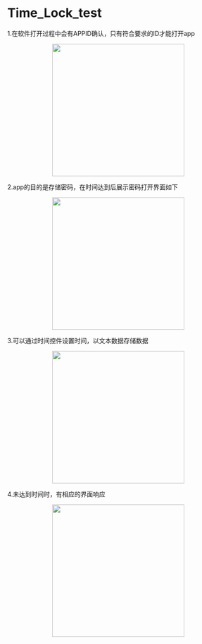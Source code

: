 # Time_Lock_test
1.在软件打开过程中会有APPID确认，只有符合要求的ID才能打开app


<div align=center>
<img src="https://user-images.githubusercontent.com/50430387/164957639-6fbea5f2-10a8-4662-b641-6f443ed38ab2.jpg" width="300">
</div>

2.app的目的是存储密码，在时间达到后展示密码打开界面如下

<div align=center>
<img src="https://user-images.githubusercontent.com/50430387/164957576-eab1df13-ed53-45f0-80a8-03918245fcd9.jpg" width="300">
</div>


3.可以通过时间控件设置时间，以文本数据存储数据
<div align=center>
<img src="https://user-images.githubusercontent.com/50430387/164957611-12c0c8a5-b5ef-44ff-8548-1414447eccc9.jpg" width="300">
</div>

4.未达到时间时，有相应的界面响应
<div align=center>
<img src="https://user-images.githubusercontent.com/50430387/164957631-83203ec2-1b74-4080-9697-375c978d0731.jpg" width="300">
</div>

